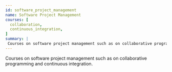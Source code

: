 ```yaml
---
id: software_project_management
name: Software Project Management
courses: [
  collaboration,
  continuous_integration,
]
summary: |
 Courses on software project management such as on collaborative programming and continuous integration.
---
```


Courses on software project management such as on collaborative programming and continuous integration.